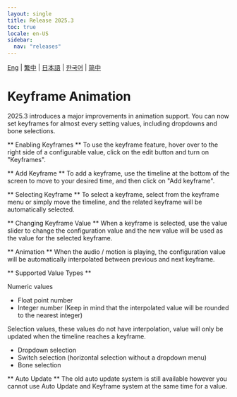 ```yaml
---
layout: single
title: Release 2025.3
toc: true
locale: en-US
sidebar:
  nav: "releases"
---
```

[Eng](/dancexr/releases/2025.3) | [繁中](/tw/dancexr/releases/2025.3) | [日本語](/jp/dancexr/releases/2025.3) | [한국어](/kr/dancexr/releases/2025.3) | [简中](/zh/dancexr/releases/2025.3)

# Keyframe Animation

2025.3 introduces a major improvements in animation support. You can now set keyframes for almost every setting values, including dropdowns and bone selections. 

** Enabling Keyframes **
To use the keyframe feature, hover over to the right side of a configurable value, click on the edit button and turn on "Keyframes". 

** Add Keyframe **
To add a keyframe, use the timeline at the bottom of the screen to move to your desired time, and then click on "Add keyframe".

** Selecting Keyframe **
To select a keyframe, select from the keyframe menu or simply move the timeline, and the related keyframe will be automatically selected.

** Changing Keyframe Value **
When a keyframe is selected, use the value slider to change the configuration value and the new value will be used as the value for the selected keyframe.

** Animation **
When the audio / motion is playing, the configuration value will be automatically interpolated between previous and next keyframe.

** Supported Value Types **

Numeric values
* Float point number
* Integer number (Keep in mind that the interpolated value will be rounded to the nearest integer)

Selection values, these values do not have interpolation, value will only be updated when the timeline reaches a keyframe.
* Dropdown selection 
* Switch selection (horizontal selection without a dropdown menu)
* Bone selection

** Auto Update **
The old auto update system is still available however you cannot use Auto Update and Keyframe system at the same time for a value.

